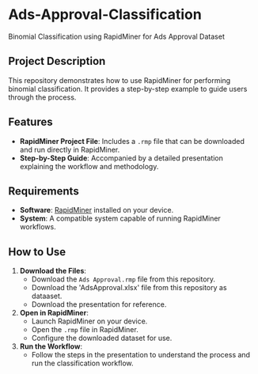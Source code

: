 # Ads-Approval-Classification
Binomial Classification using RapidMiner for Ads Approval Dataset

## Project Description
This repository demonstrates how to use RapidMiner for performing binomial classification. It provides a step-by-step example to guide users through the process.

## Features
- **RapidMiner Project File**: Includes a `.rmp` file that can be downloaded and run directly in RapidMiner.
- **Step-by-Step Guide**: Accompanied by a detailed presentation explaining the workflow and methodology.

## Requirements
- **Software**: [RapidMiner](https://rapidminer.com/) installed on your device.
- **System**: A compatible system capable of running RapidMiner workflows.

## How to Use
1. **Download the Files**:
   - Download the `Ads Approval.rmp` file from this repository.
   - Download the 'AdsApproval.xlsx' file from this repository as dataaset.
   - Download the presentation for reference.
2. **Open in RapidMiner**:
   - Launch RapidMiner on your device.
   - Open the `.rmp` file in RapidMiner.
   - Configure the downloaded dataset for use.
3. **Run the Workflow**:
   - Follow the steps in the presentation to understand the process and run the classification workflow.
